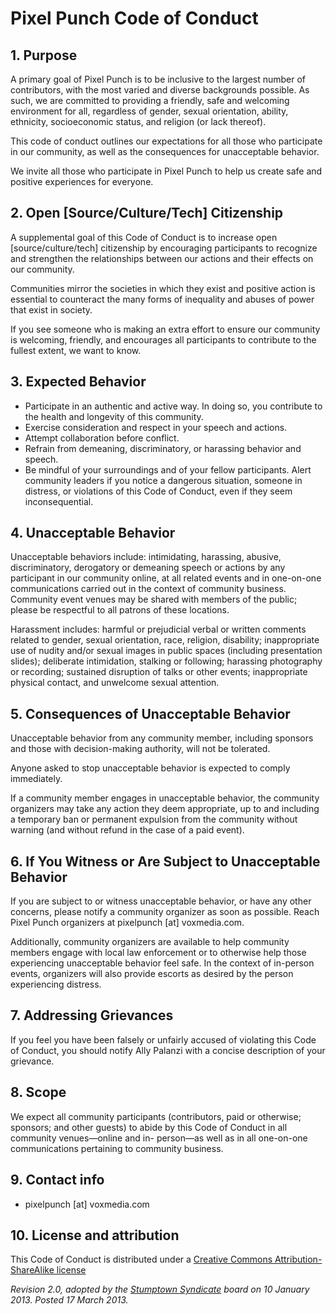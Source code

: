 # Pixel Punch Code of Conduct

## 1. Purpose

A primary goal of Pixel Punch is to be inclusive to
the largest number of contributors, with the most varied
and diverse backgrounds possible. As such, we are committed to providing a friendly, safe and welcoming environment for all, regardless of gender, sexual orientation, ability, ethnicity, socioeconomic status, and religion (or lack thereof).

This code of conduct outlines our expectations for all
those who participate in our community, as well as the
consequences for unacceptable behavior.

We invite all those who participate in Pixel Punch to
help us create safe and positive experiences for everyone.

## 2.‎ ‏Open [Source/Culture/Tech] Citizenship

A supplemental goal of this Code of Conduct is to
increase open [source/culture/tech] citizenship by encouraging participants to recognize and strengthen the relationships
between our actions and their effects on our community.

Communities mirror the societies in which they exist and positive action is essential to counteract the many forms of inequality and abuses of power that exist in society.

If you see someone who is making an extra effort to
ensure our community is welcoming, friendly, and encourages all participants to contribute to the fullest extent, we want to know.

## 3.‎ ‏Expected Behavior

  * Participate in an authentic and active way. In doing so, you contribute to the health and longevity of this community.
  * Exercise consideration and respect in your speech and actions.
  * Attempt collaboration before conflict.
  * Refrain from demeaning, discriminatory, or harassing behavior and speech.
  * Be mindful of your surroundings and of your fellow participants. Alert community leaders if you notice a dangerous situation, someone in distress, or violations of this Code of Conduct, even if they seem inconsequential.

## 4.‎ ‏Unacceptable Behavior

Unacceptable behaviors include: intimidating, harassing, abusive, discriminatory, derogatory or demeaning speech or actions by any participant in our community online, at all related events and in one-on-one communications carried out in the context of community business. Community event venues may be shared with members of the public; please be respectful to all patrons of these locations.

Harassment includes: harmful or prejudicial verbal or written comments related to gender, sexual orientation, race, religion, disability; inappropriate use of nudity and/or sexual images in public spaces (including presentation slides); deliberate intimidation, stalking or following; harassing photography or recording; sustained disruption of talks or other events; inappropriate physical contact, and unwelcome sexual attention.

## 5.‎ ‏Consequences of Unacceptable Behavior

Unacceptable behavior from any community member, including
sponsors and those with decision-making authority, will not be tolerated.

Anyone asked to stop unacceptable behavior is expected to
comply immediately.

If a community member engages in unacceptable behavior, the community organizers may take any action they deem
appropriate, up to and including a temporary ban or
permanent expulsion from the community without warning (and without refund in the case of a paid event).

## 6.‎ ‏If You Witness or Are Subject to Unacceptable Behavior

If you are subject to or witness unacceptable behavior, or
have any other concerns, please notify a community organizer as soon as possible. Reach Pixel Punch organizers at pixelpunch [at] voxmedia.com.

Additionally, community organizers are available to help
community members engage with local law enforcement or to
otherwise help those experiencing unacceptable behavior feel safe. In the context of in-person events, organizers will also provide escorts as desired by the person experiencing
distress.

## 7.‎ ‏Addressing Grievances

If you feel you have been falsely or unfairly accused of
violating this Code of Conduct, you should notify
Ally Palanzi with a concise description of your grievance.

## 8.‎ ‏Scope

We expect all community participants (contributors, paid or
otherwise; sponsors; and other guests) to abide by this
Code of Conduct in all community venues—online and in-
person—as well as in all one-on-one communications pertaining to community business.

## 9.‎ ‏Contact info

- pixelpunch [at] voxmedia.com

## 10.‎ ‏License and attribution

This Code of Conduct is distributed under a [Creative
Commons Attribution-ShareAlike license](http://creativecommons.org/licenses/by-sa/3.0/)

_Revision 2.0, adopted by the [Stumptown
Syndicate](http://stumptownsyndicate.org) board on 10 January 2013. Posted 17 March 2013._